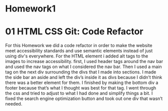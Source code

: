 # Homework1
# 01 HTML CSS Git: Code Refactor
For this Homework we did a code refactor in order to make the website meet accessibility standards and use semantic elements instead of just using div's everywhere.
For the HTML element i added alt tags to the images to increase accessibility.
first, I used header tags around the nav bar and used the nav tags on what I considered the nav bar.
Then I used a main tag on the next div surrounding the divs that I made into sections. 
I made the side bar an aside and left the div’s inside it as divs because I didn’t think there was a better element for them.
I finished by making the bottom div a footer because that’s what I thought was best for that tag.
I went through the css and tried to adjust to what I had done and simplify things a bit.
I fixed the search engine optimization button and took out one div that wasn’t needed.
